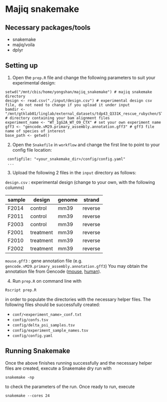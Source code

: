# Majiq snakemake

## Necessary packages/tools
- snakemake
- majiq/voila
- dplyr

## Setting up
1. Open the `prep.R` file and change the following parameters to suit your experimental design:
```
setwd("/mnt/cbis/home/yongshan/majiq_snakemake") # majiq snakemake directory
design <- read.csv("./input/design.csv") # experimental design csv file, do not need to change if you upload it under input
bamdir <- "/mnt/gtklab01/linglab/external_datasets/tdp43_Q331K_rescue_rubychen/STAR" # directory containing your bam alignment files
experiment_name <- "WT_IgG2A_WT_O9_CTX" # set your own experiment name
gff3 <- "gencode.vM29.primary_assembly.annotation.gff3" # gff3 file name of species of interest
base_path <- getwd()
```

2. Open the `Snakefile` in `workflow` and change the first line to point to your config file location:
```
 configfile: "<your_snakemake_dir>/config/config.yaml"
 ...
 ```

3. Upload the following 2 files in the `input` directory as follows:

`design.csv` : experimental design (change to your own, with the following columns)

| sample | design    | genome | strand  |
| ------ | ------    | ------ | ------  |
| F2014	 | control	 | mm39	  | reverse |
| F2011	 | control	 | mm39	  | reverse |
| F2003	 | control	 | mm39	  | reverse |
| F2001	 | treatment | mm39	  | reverse |
| F2010	 | treatment | mm39	  | reverse |
| F2002	 | treatment | mm39	  | reverse |

`mouse.gff3` : gene annotation file (e.g. `gencode.vM29.primary_assembly.annotation.gff3`) You may obtain the annotation file from Gencode ([mouse](https://www.gencodegenes.org/mouse/), [human](https://www.gencodegenes.org/human/)).

4. Run `prep.R` on command line with
```
Rscript prep.R
```
in order to populate the directories with the necessary helper files. The following files should be successfully created:
- `conf/<experiment_name>_conf.txt`
- `config/confs.tsv`
- `config/delta_psi_samples.tsv`
- `config/experiment_sample_names.tsv`
- `config/config.yaml`

## Running Snakemake

Once the above finishes running successfully and the necessary helper files are created, execute a Snakemake dry run with
```
snakemake -np
```
to check the parameters of the run. Once ready to run, execute
```
snakemake --cores 24
```
